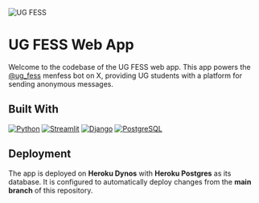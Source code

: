 ![UG FESS](https://github.com/user-attachments/assets/e4f4f89a-2d2a-4934-b954-bc4635250776)

# UG FESS Web App

Welcome to the codebase of the UG FESS web app. This app powers the [@ug_fess](https://x.com/ug_fess) menfess bot on X, providing UG students with a platform for sending anonymous messages.

## Built With

[![Python](https://img.shields.io/badge/Python-3776AB?style=for-the-badge&logo=python&logoColor=white)](https://www.python.org/)
[![Streamlit](https://img.shields.io/badge/Streamlit-FF4B4B?style=for-the-badge&logo=streamlit&logoColor=white)](https://streamlit.io/)
[![Django](https://img.shields.io/badge/Django-092E20?style=for-the-badge&logo=django&logoColor=white)](https://www.djangoproject.com/)
[![PostgreSQL](https://img.shields.io/badge/PostgreSQL-336791?style=for-the-badge&logo=postgresql&logoColor=white)](https://www.postgresql.org/)

## Deployment

The app is deployed on **Heroku Dynos** with **Heroku Postgres** as its database. It is configured to automatically deploy changes from the **main branch** of this repository.
